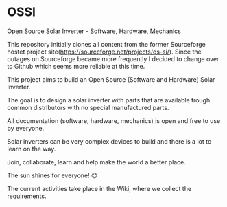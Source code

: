 # OSSI
Open Source Solar Inverter - Software, Hardware, Mechanics

This repository initially clones all content from the former Sourceforge hostet project site(https://sourceforge.net/projects/os-si/). Since the outages on Sourceforge became more frequently I decided to change over to Github which seems more reliable at this time.

This project aims to build an Open Source (Software and Hardware) Solar Inverter.

The goal is to design a solar inverter with parts that are available trough common distributors with no special manufactured parts.

All documentation (software, hardware, mechanics) is open and free to use by everyone.

Solar inverters can be very complex devices to build and there is a lot to learn on the way.

Join, collaborate, learn and help make the world a better place.

The sun shines for everyone! 😊

The current activities take place in the Wiki, where we collect the requirements.
